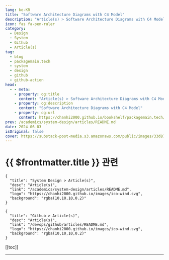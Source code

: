 ```yaml
---
lang: ko-KR
title: "Software Architecture Diagrams with C4 Model"
description: "Article(s) > Software Architecture Diagrams with C4 Model"
icon: fas fa-pen-ruler
category: 
  - Design
  - System
  - Github
  - Article(s)
tag: 
  - blog
  - packagemain.tech
  - system
  - design
  - github
  - github-action
head:
  - - meta:
    - property: og:title
      content: "Article(s) > Software Architecture Diagrams with C4 Model"
    - property: og:description
      content: "Software Architecture Diagrams with C4 Model"
    - property: og:url
      content: https://chanhi2000.github.io/bookshelf/packagemain.tech/software-architecture-diagrams-c4.html
prev: /academics/system-design/articles/README.md
date: 2024-06-03
isOriginal: false
cover: https://substack-post-media.s3.amazonaws.com/public/images/33d87309-0de7-476d-a099-1bb7ea345e7e_2569x1556.jpeg
---
```


# {{ $frontmatter.title }} 관련

```component VPCard
{
  "title": "System Design > Article(s)",
  "desc": "Article(s)",
  "link": "/academics/system-design/articles/README.md",
  "logo": "https://chanhi2000.github.io/images/ico-wind.svg",
  "background": "rgba(10,10,10,0.2)"
}
```

```component VPCard
{
  "title": "Github > Article(s)",
  "desc": "Article(s)",
  "link": "/devops/github/articles/README.md",
  "logo": "https://chanhi2000.github.io/images/ico-wind.svg",
  "background": "rgba(10,10,10,0.2)"
}
```

[[toc]]

---

<SiteInfo
  name="Software Architecture Diagrams with C4 Model"
  desc="Diagrams should be effortless to create and update, ensuring everyone has access to the latest information."
  url="https://packagemain.tech/p/software-architecture-diagrams-c4/"
  logo="https://substack-post-media.s3.amazonaws.com/public/images/2ea54e25-eaa6-4630-bfc0-10b8cfdce894/apple-touch-icon-1024x1024.png"
  preview="https://substack-post-media.s3.amazonaws.com/public/images/33d87309-0de7-476d-a099-1bb7ea345e7e_2569x1556.jpeg"/>

<!-- TODO: 작성 -->

